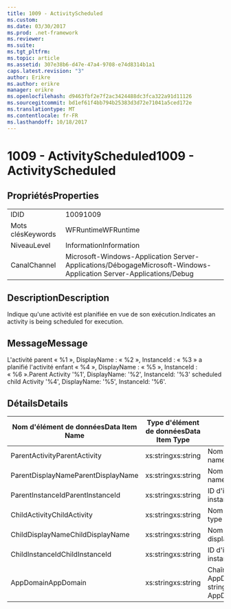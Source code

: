 ```yaml
---
title: 1009 - ActivityScheduled
ms.custom: 
ms.date: 03/30/2017
ms.prod: .net-framework
ms.reviewer: 
ms.suite: 
ms.tgt_pltfrm: 
ms.topic: article
ms.assetid: 307e38b6-d47e-47a4-9708-e74d8314b1a1
caps.latest.revision: "3"
author: Erikre
ms.author: erikre
manager: erikre
ms.openlocfilehash: d9463fbf2e7f2ac3424488dc3fca322a91d11126
ms.sourcegitcommit: bd1ef61f4bb794b25383d3d72e71041a5ced172e
ms.translationtype: MT
ms.contentlocale: fr-FR
ms.lasthandoff: 10/18/2017
---
```

# <a name="1009---activityscheduled"></a><span data-ttu-id="769ce-102">1009 - ActivityScheduled</span><span class="sxs-lookup"><span data-stu-id="769ce-102">1009 - ActivityScheduled</span></span>
## <a name="properties"></a><span data-ttu-id="769ce-103">Propriétés</span><span class="sxs-lookup"><span data-stu-id="769ce-103">Properties</span></span>  
  
|||  
|-|-|  
|<span data-ttu-id="769ce-104">ID</span><span class="sxs-lookup"><span data-stu-id="769ce-104">ID</span></span>|<span data-ttu-id="769ce-105">1009</span><span class="sxs-lookup"><span data-stu-id="769ce-105">1009</span></span>|  
|<span data-ttu-id="769ce-106">Mots clés</span><span class="sxs-lookup"><span data-stu-id="769ce-106">Keywords</span></span>|<span data-ttu-id="769ce-107">WFRuntime</span><span class="sxs-lookup"><span data-stu-id="769ce-107">WFRuntime</span></span>|  
|<span data-ttu-id="769ce-108">Niveau</span><span class="sxs-lookup"><span data-stu-id="769ce-108">Level</span></span>|<span data-ttu-id="769ce-109">Information</span><span class="sxs-lookup"><span data-stu-id="769ce-109">Information</span></span>|  
|<span data-ttu-id="769ce-110">Canal</span><span class="sxs-lookup"><span data-stu-id="769ce-110">Channel</span></span>|<span data-ttu-id="769ce-111">Microsoft-Windows-Application Server-Applications/Débogage</span><span class="sxs-lookup"><span data-stu-id="769ce-111">Microsoft-Windows-Application Server-Applications/Debug</span></span>|  
  
## <a name="description"></a><span data-ttu-id="769ce-112">Description</span><span class="sxs-lookup"><span data-stu-id="769ce-112">Description</span></span>  
 <span data-ttu-id="769ce-113">Indique qu'une activité est planifiée en vue de son exécution.</span><span class="sxs-lookup"><span data-stu-id="769ce-113">Indicates an activity is being scheduled for execution.</span></span>  
  
## <a name="message"></a><span data-ttu-id="769ce-114">Message</span><span class="sxs-lookup"><span data-stu-id="769ce-114">Message</span></span>  
 <span data-ttu-id="769ce-115">L'activité parent « %1 », DisplayName : « %2 », InstanceId : « %3 » a planifié l'activité enfant « %4 », DisplayName : « %5 », InstanceId : « %6 ».</span><span class="sxs-lookup"><span data-stu-id="769ce-115">Parent Activity '%1', DisplayName: '%2', InstanceId: '%3' scheduled child Activity '%4', DisplayName: '%5', InstanceId: '%6'.</span></span>  
  
## <a name="details"></a><span data-ttu-id="769ce-116">Détails</span><span class="sxs-lookup"><span data-stu-id="769ce-116">Details</span></span>  
  
|<span data-ttu-id="769ce-117">Nom d'élément de données</span><span class="sxs-lookup"><span data-stu-id="769ce-117">Data Item Name</span></span>|<span data-ttu-id="769ce-118">Type d'élément de données</span><span class="sxs-lookup"><span data-stu-id="769ce-118">Data Item Type</span></span>|<span data-ttu-id="769ce-119">Description</span><span class="sxs-lookup"><span data-stu-id="769ce-119">Description</span></span>|  
|--------------------|--------------------|-----------------|  
|<span data-ttu-id="769ce-120">ParentActivity</span><span class="sxs-lookup"><span data-stu-id="769ce-120">ParentActivity</span></span>|<span data-ttu-id="769ce-121">xs:string</span><span class="sxs-lookup"><span data-stu-id="769ce-121">xs:string</span></span>|<span data-ttu-id="769ce-122">Nom de type de l'activité parente.</span><span class="sxs-lookup"><span data-stu-id="769ce-122">The type name of the parent activity.</span></span>|  
|<span data-ttu-id="769ce-123">ParentDisplayName</span><span class="sxs-lookup"><span data-stu-id="769ce-123">ParentDisplayName</span></span>|<span data-ttu-id="769ce-124">xs:string</span><span class="sxs-lookup"><span data-stu-id="769ce-124">xs:string</span></span>|<span data-ttu-id="769ce-125">Nom complet de l'activité parente.</span><span class="sxs-lookup"><span data-stu-id="769ce-125">The display name of the parent activity.</span></span>|  
|<span data-ttu-id="769ce-126">ParentInstanceId</span><span class="sxs-lookup"><span data-stu-id="769ce-126">ParentInstanceId</span></span>|<span data-ttu-id="769ce-127">xs:string</span><span class="sxs-lookup"><span data-stu-id="769ce-127">xs:string</span></span>|<span data-ttu-id="769ce-128">ID d'instance de l'activité parente.</span><span class="sxs-lookup"><span data-stu-id="769ce-128">The instance id of the parent activity.</span></span>|  
|<span data-ttu-id="769ce-129">ChildActivity</span><span class="sxs-lookup"><span data-stu-id="769ce-129">ChildActivity</span></span>|<span data-ttu-id="769ce-130">xs:string</span><span class="sxs-lookup"><span data-stu-id="769ce-130">xs:string</span></span>|<span data-ttu-id="769ce-131">Nom de type de l'activité enfant planifiée.</span><span class="sxs-lookup"><span data-stu-id="769ce-131">The type name of the scheduled child activity.</span></span>|  
|<span data-ttu-id="769ce-132">ChildDisplayName</span><span class="sxs-lookup"><span data-stu-id="769ce-132">ChildDisplayName</span></span>|<span data-ttu-id="769ce-133">xs:string</span><span class="sxs-lookup"><span data-stu-id="769ce-133">xs:string</span></span>|<span data-ttu-id="769ce-134">Nom complet de l'activité enfant planifiée.</span><span class="sxs-lookup"><span data-stu-id="769ce-134">The display name of the scheduled child activity.</span></span>|  
|<span data-ttu-id="769ce-135">ChildInstanceId</span><span class="sxs-lookup"><span data-stu-id="769ce-135">ChildInstanceId</span></span>|<span data-ttu-id="769ce-136">xs:string</span><span class="sxs-lookup"><span data-stu-id="769ce-136">xs:string</span></span>|<span data-ttu-id="769ce-137">ID d'instance de l'activité enfant planifiée.</span><span class="sxs-lookup"><span data-stu-id="769ce-137">The instance id of the scheduled child activity.</span></span>|  
|<span data-ttu-id="769ce-138">AppDomain</span><span class="sxs-lookup"><span data-stu-id="769ce-138">AppDomain</span></span>|<span data-ttu-id="769ce-139">xs:string</span><span class="sxs-lookup"><span data-stu-id="769ce-139">xs:string</span></span>|<span data-ttu-id="769ce-140">Chaîne retournée par AppDomain.CurrentDomain.FriendlyName.</span><span class="sxs-lookup"><span data-stu-id="769ce-140">The string returned by AppDomain.CurrentDomain.FriendlyName.</span></span>|
